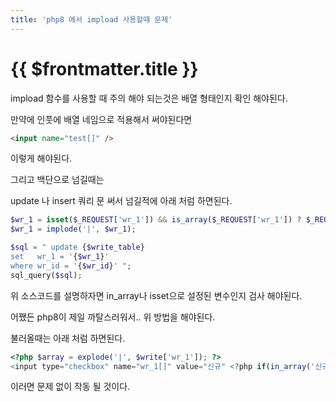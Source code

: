 ```yaml
---
title: 'php8 에서 impload 사용할때 문제'
---
```


# {{ $frontmatter.title }}


impload 함수를 사용할 때 주의 해야 되는것은 배열 형태인지 확인 해야된다.

만약에 인풋에 배열 네임으로 적용해서 써야된다면  
```html
<input name="test[]" />
```
이렇게 해야된다.


그리고 백단으로 넘길때는 

update 나 insert 쿼리 문 써서 넘길적에 아래 처럼 하면된다.
 
```php
$wr_1 = isset($_REQUEST['wr_1']) && is_array($_REQUEST['wr_1']) ? $_REQUEST['wr_1'] : [];
$wr_1 = implode('|', $wr_1);

$sql = " update {$write_table}
set   wr_1 = '{$wr_1}'
where wr_id = '{$wr_id}' ";
sql_query($sql);
```

위 소스코드를 설명하자면 in_array나 isset으로 설정된 변수인지 검사 해야된다. 

어쨌든 php8이 제일 까탈스러워서.. 위 방법을 해야된다.

 
불러올때는 아래 처럼 하면된다.

```php
<?php $array = explode('|', $write['wr_1']); ?>
<input type="checkbox" name="wr_1[]" value="신규" <?php if(in_array('신규', $array)) echo 'checked'; ?>>
 ```
 
이러면 문제 없이 작동 될 것이다. 


